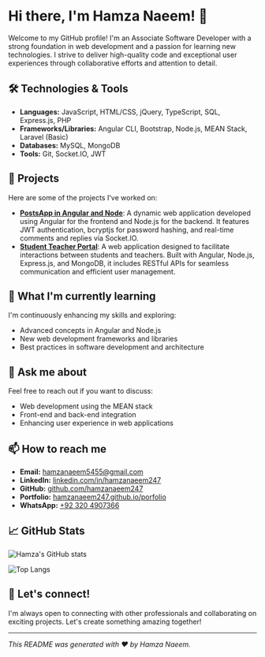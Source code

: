 # Hi there, I'm Hamza Naeem! 👋

Welcome to my GitHub profile! I'm an Associate Software Developer with a strong foundation in web development and a passion for learning new technologies. I strive to deliver high-quality code and exceptional user experiences through collaborative efforts and attention to detail.

## 🛠️ Technologies & Tools

- **Languages:** JavaScript, HTML/CSS, jQuery, TypeScript, SQL, Express.js, PHP
- **Frameworks/Libraries:** Angular CLI, Bootstrap, Node.js, MEAN Stack, Laravel (Basic)
- **Databases:** MySQL, MongoDB
- **Tools:** Git, Socket.IO, JWT

## 🚀 Projects

Here are some of the projects I've worked on:

- **[PostsApp in Angular and Node](https://github.com/hamzanaeem247/postsapp_in_angular/)**: A dynamic web application developed using Angular for the frontend and Node.js for the backend. It features JWT authentication, bcryptjs for password hashing, and real-time comments and replies via Socket.IO.
- **[Student Teacher Portal](#)**: A web application designed to facilitate interactions between students and teachers. Built with Angular, Node.js, Express.js, and MongoDB, it includes RESTful APIs for seamless communication and efficient user management.

## 🌱 What I'm currently learning

I'm continuously enhancing my skills and exploring:

- Advanced concepts in Angular and Node.js
- New web development frameworks and libraries
- Best practices in software development and architecture

## 💬 Ask me about

Feel free to reach out if you want to discuss:

- Web development using the MEAN stack
- Front-end and back-end integration
- Enhancing user experience in web applications

## 📫 How to reach me

- **Email:** hamzanaeem5455@gmail.com
- **LinkedIn:** [linkedin.com/in/hamzanaeem247](https://linkedin.com/in/hamzanaeem247)
- **GitHub:** [github.com/hamzanaeem247](https://github.com/hamzanaeem247)
- **Portfolio:** [hamzanaeem247.github.io/porfolio](https://hamzanaeem247.github.io/portfolio/)
- **WhatsApp:** [+92 320 4907366](http://wa.me/923204907366)

## 📈 GitHub Stats

![Hamza's GitHub stats](https://github-readme-stats.vercel.app/api?username=hamzanaeem247&show_icons=true&theme=radical)

![Top Langs](https://github-readme-stats.vercel.app/api/top-langs/?username=hamzanaeem247&layout=compact&theme=radical)

## 🤝 Let's connect!

I'm always open to connecting with other professionals and collaborating on exciting projects. Let's create something amazing together!

---

*This README was generated with ❤️ by Hamza Naeem.*
